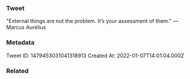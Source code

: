 ### Tweet
"External things are not the problem. It’s your assessment of them." — Marcus Aurelius

### Metadata
Tweet ID: 1479453031041318913
Created At: 2022-01-07T14:01:04.000Z

### Related


